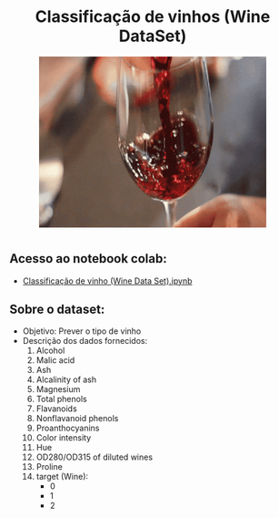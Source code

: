 <div align="center"> 
    <h1>  Classificação de vinhos (Wine DataSet) </h1>
    <img src="imagem\wine.gif" width="400" height="300">
    <h1>  </h1>
</div>

## Acesso ao notebook colab:
-   [Classificação de vinho (Wine Data Set).ipynb](https://github.com/vilelas/projetos-de-ml-e-dl/blob/main/Classifica%C3%A7%C3%A3o%20de%20vinho/notebook%20colab/Classifica%C3%A7%C3%A3o%20de%20vinho.ipynb)

## Sobre o dataset:
- Objetivo: Prever o tipo de vinho
- Descrição dos dados fornecidos:
    1) Alcohol
    2) Malic acid
    3) Ash
    4) Alcalinity of ash
    5) Magnesium
    6) Total phenols
    7) Flavanoids
    8) Nonflavanoid phenols
    9) Proanthocyanins
    10) Color intensity
    11) Hue
    12) OD280/OD315 of diluted wines
    13) Proline
    14) target (Wine):
        - 0
        - 1
        - 2
